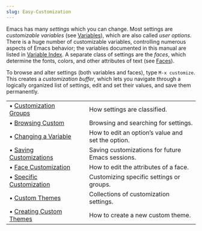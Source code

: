 ```yaml
---
slug: Easy-Customization
---
```


Emacs has many *settings* which you can change. Most settings are *customizable variables* (see [Variables](/docs/emacs/Variables)), which are also called *user options*. There is a huge number of customizable variables, controlling numerous aspects of Emacs behavior; the variables documented in this manual are listed in [Variable Index](/docs/emacs/Variable-Index). A separate class of settings are the *faces*, which determine the fonts, colors, and other attributes of text (see [Faces](/docs/emacs/Faces)).

To browse and alter settings (both variables and faces), type `M-x customize`. This creates a *customization buffer*, which lets you navigate through a logically organized list of settings, edit and set their values, and save them permanently.

|                                                                |    |                                                   |
| :------------------------------------------------------------- | -- | :------------------------------------------------ |
| • [Customization Groups](/docs/emacs/Customization-Groups)     |    | How settings are classified.                      |
| • [Browsing Custom](/docs/emacs/Browsing-Custom)               |    | Browsing and searching for settings.              |
| • [Changing a Variable](/docs/emacs/Changing-a-Variable)       |    | How to edit an option’s value and set the option. |
| • [Saving Customizations](/docs/emacs/Saving-Customizations)   |    | Saving customizations for future Emacs sessions.  |
| • [Face Customization](/docs/emacs/Face-Customization)         |    | How to edit the attributes of a face.             |
| • [Specific Customization](/docs/emacs/Specific-Customization) |    | Customizing specific settings or groups.          |
| • [Custom Themes](/docs/emacs/Custom-Themes)                   |    | Collections of customization settings.            |
| • [Creating Custom Themes](/docs/emacs/Creating-Custom-Themes) |    | How to create a new custom theme.                 |

